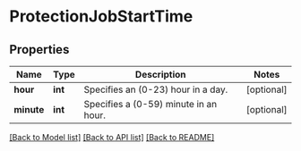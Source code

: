 # ProtectionJobStartTime

## Properties
Name | Type | Description | Notes
------------ | ------------- | ------------- | -------------
**hour** | **int** | Specifies an (0-23) hour in a day. | [optional] 
**minute** | **int** | Specifies a (0-59) minute in an hour. | [optional] 

[[Back to Model list]](../README.md#documentation-for-models) [[Back to API list]](../README.md#documentation-for-api-endpoints) [[Back to README]](../README.md)


